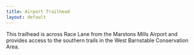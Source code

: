 ```yaml
---
title: Airport Trailhead
layout: default
---
```

This trailhead is across Race Lane from the Marstons Mills Airport and provides access to the southern trails in the West Barnstable Conservation Area.